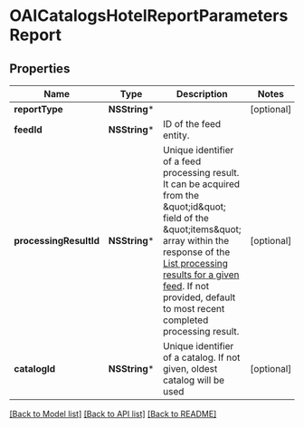 # OAICatalogsHotelReportParametersReport

## Properties
Name | Type | Description | Notes
------------ | ------------- | ------------- | -------------
**reportType** | **NSString*** |  | [optional] 
**feedId** | **NSString*** | ID of the feed entity. | 
**processingResultId** | **NSString*** | Unique identifier of a feed processing result. It can be acquired from the \&quot;id\&quot; field of the \&quot;items\&quot; array within the response of the [List processing results for a given feed](/docs/api/v5/#operation/feed_processing_results/list). If not provided, default to most recent completed processing result. | [optional] 
**catalogId** | **NSString*** | Unique identifier of a catalog. If not given, oldest catalog will be used | [optional] 

[[Back to Model list]](../README.md#documentation-for-models) [[Back to API list]](../README.md#documentation-for-api-endpoints) [[Back to README]](../README.md)


